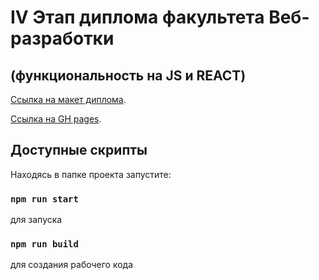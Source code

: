 # IV Этап диплома факультета Веб-разработки
## (функциональность на JS и REACT)

[Ссылка на макет диплома](https://disk.yandex.ru/d/zaIKwwqoY6fuaw).

[Ссылка на GH pages](https://nvsh31.github.io/movies-explorer-frontend).


## Доступные скрипты

Находясь в папке проекта запустите:

### `npm run start`
для запуска

### `npm run build`
для создания рабочего кода


